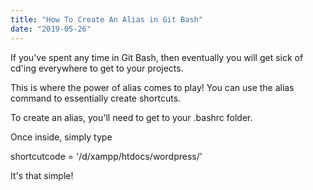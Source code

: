 ```yaml
---
title: "How To Create An Alias in Git Bash"
date: "2019-05-26"
---
```


If you've spent any time in Git Bash, then eventually you will get sick of cd'ing everywhere to get to your projects.

This is where the power of alias comes to play! You can use the alias command to essentially create shortcuts.

To create an alias, you'll need to get to your .bashrc folder.

Once inside, simply type

shortcutcode = '/d/xampp/htdocs/wordpress/'

It's that simple!
